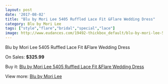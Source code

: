 ```yaml
---
layout: post
date: '2017-08-02'
title: "Blu by Mori Lee 5405 Ruffled Lace Fit &Flare Wedding Dress"
category: Blu by Mori Lee
tags: ["style","flare","bridal","special","lace"]
image: http://www.eudances.com/19492-thickbox_default/blu-by-mori-lee-5405-ruffled-lace-fit-flare-wedding-dress.jpg
---
```

Blu by Mori Lee 5405 Ruffled Lace Fit &Flare Wedding Dress

On Sales: **$325.99**
<a href="https://www.eudances.com/en/blu-by-mori-lee/5795-blu-by-mori-lee-5405-ruffled-lace-fit-flare-wedding-dress.html"><amp-img layout="responsive" width="600" height="600" src="//www.eudances.com/19492-thickbox_default/blu-by-mori-lee-5405-ruffled-lace-fit-flare-wedding-dress.jpg" alt="Blu by Mori Lee 5405 Ruffled Lace Fit &Flare Wedding Dress 0" /></a>
<a href="https://www.eudances.com/en/blu-by-mori-lee/5795-blu-by-mori-lee-5405-ruffled-lace-fit-flare-wedding-dress.html"><amp-img layout="responsive" width="600" height="600" src="//www.eudances.com/19494-thickbox_default/blu-by-mori-lee-5405-ruffled-lace-fit-flare-wedding-dress.jpg" alt="Blu by Mori Lee 5405 Ruffled Lace Fit &Flare Wedding Dress 1" /></a>
<a href="https://www.eudances.com/en/blu-by-mori-lee/5795-blu-by-mori-lee-5405-ruffled-lace-fit-flare-wedding-dress.html"><amp-img layout="responsive" width="600" height="600" src="//www.eudances.com/19493-thickbox_default/blu-by-mori-lee-5405-ruffled-lace-fit-flare-wedding-dress.jpg" alt="Blu by Mori Lee 5405 Ruffled Lace Fit &Flare Wedding Dress 2" /></a>

Buy it: [Blu by Mori Lee 5405 Ruffled Lace Fit &Flare Wedding Dress](https://www.eudances.com/en/blu-by-mori-lee/5795-blu-by-mori-lee-5405-ruffled-lace-fit-flare-wedding-dress.html "Blu by Mori Lee 5405 Ruffled Lace Fit &Flare Wedding Dress")

View more: [Blu by Mori Lee](https://www.eudances.com/en/39-blu-by-mori-lee "Blu by Mori Lee")